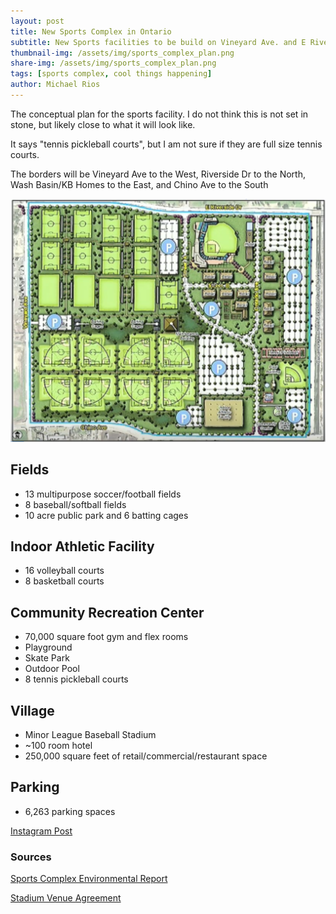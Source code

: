 ```yaml
---
layout: post
title: New Sports Complex in Ontario
subtitle: New Sports facilities to be build on Vineyard Ave. and E Riverside Dr.
thumbnail-img: /assets/img/sports_complex_plan.png
share-img: /assets/img/sports_complex_plan.png
tags: [sports complex, cool things happening]
author: Michael Rios
---
```


The conceptual plan for the sports facility.
I do not think this is not set in stone, but likely close to what it will look like.

It says "tennis pickleball courts", but I am not sure if they are full size tennis courts.

The borders will be Vineyard Ave to the West, Riverside Dr to the North, Wash Basin/KB Homes to the East, and Chino Ave to the South

![sports complex plan](/assets/img/sports_complex_plan.png)

## Fields
 - 13 multipurpose soccer/football fields
 - 8 baseball/softball fields
 - 10 acre public park and 6 batting cages

## Indoor Athletic Facility
 - 16 volleyball courts
 - 8 basketball courts

## Community Recreation Center
 - 70,000 square foot gym and flex rooms
 - Playground
 - Skate Park
 - Outdoor Pool
 - 8 tennis pickleball courts

## Village
 - Minor League Baseball Stadium
 - ~100 room hotel
 - 250,000 square feet of retail/commercial/restaurant space

## Parking
 - 6,263 parking spaces

[Instagram Post](https://www.instagram.com/p/C90KKPtS6-y/?utm_source=ig_web_copy_link&igsh=MzRlODBiNWFlZA==)

### Sources

[Sports Complex Environmental Report](https://d2kbkoa27fdvtw.cloudfront.net/ontarioca/402825af33d8ae910f0ad007d633e7950.pdf)

[Stadium Venue Agreement](https://legistarweb-production.s3.amazonaws.com/uploads/attachment/pdf/2801477/ONTARIO_SPORTS_COMPLEX_-_Stadium_Venue_Agreement_v.5-c1.pdf)
